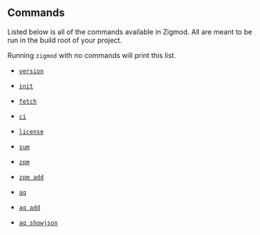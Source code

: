 ## Commands
Listed below is all of the commands available in Zigmod. All are meant to be run in the build root of your project.

Running `zigmod` with no commands will print this list.

- [`version`](version.md)
- [`init`](init.md)
- [`fetch`](fetch.md)
- [`ci`](ci.md)
- [`license`](license_.md)
- [`sum`](sum.md)

- [`zpm`](zpm.md)
- [`zpm add`](zpm_add.md)

- [`aq`](aq.md)
- [`aq add`](aq_add.md)
- [`aq showjson`](aq_showjson.md)
